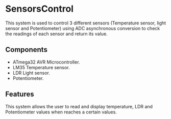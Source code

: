 # SensorsControl

This system is used to control 3 different sensors (Temperature sensor, light sensor and Potentiometer) using ADC asynchronous conversion to check the readings of each sensor and return its value.

## Components
  - ATmega32 AVR Microcontroller.
  - LM35 Temperature sensor.
  - LDR Light sensor.
  - Potentiometer.

## Features
This system allows the user to read and display temperature, LDR and Potentiometer values when reaches a certain values.
